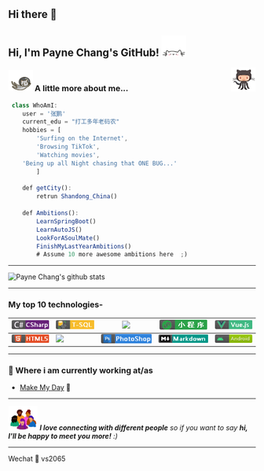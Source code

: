 


## Hi there 👋
<h2> Hi, I'm Payne Chang's GitHub! <img src="https://github.com/MoreBlue/MoreBlue/blob/main/beckon/meow.gif" width="50"></h2>
<img align='right' src='https://github.com/MoreBlue/MoreBlue/blob/main/beckon/gitdudoomini.gif' width='50"'>

### <img src="https://github.com/MoreBlue/MoreBlue/blob/main/beckon/fly.gif" width="50"> A little more about me...  

```javascript
 class WhoAmI:
 	user = '张҉鹏'
	current_edu = "打工多年老码农"
	hobbies = [
        'Surfing on the Internet',
        'Browsing TikTok',
        'Watching movies',
	'Being up all Night chasing that ONE BUG...'
		]
	
	def getCity():
		retrun Shandong_China()
	
	def Ambitions():
		LearnSpringBoot()
		LearnAutoJS()
		LookForASoulMate()
		FinishMyLastYearAmbitions()
		# Assume 10 more awesome ambitions here  ;)
```

---

![Payne Chang's github stats](https://github-readme-stats.vercel.app/api?username=MoreBlue&show_icons=true&theme=radical) 

---

### My top 10 technologies-

| ![](https://github.com/MoreBlue/MoreBlue/blob/main/badges/csharp.png) | ![](https://github.com/MoreBlue/MoreBlue/blob/main/badges/sql.png) | ![](https://github.com/Rishit-dagli/Rishit-dagli/blob/master/badges/javascript.svg) | ![](https://github.com/MoreBlue/MoreBlue/blob/main/badges/miniprogram.png) | ![](https://github.com/MoreBlue/MoreBlue/blob/main/badges/vue.png) |
| ------------------------------------------------------------ | ------------------------------------------------------------ | ------------------------------------------------------------ | ------------------------------------------------------------ | ------------------------------------------------------------ |
| ![](https://github.com/MoreBlue/MoreBlue/blob/main/badges/h5.png) | ![](https://github.com/Rishit-dagli/Rishit-dagli/blob/master/badges/node.svg) | ![](https://github.com/MoreBlue/MoreBlue/blob/main/badges/ps.png) | ![](https://github.com/MoreBlue/MoreBlue/blob/main/badges/markdown.png) | ![](https://github.com/MoreBlue/MoreBlue/blob/main/badges/android.png) |

---

### 💼 Where i am currently working at/as

- [Make My Day](https://) 💼 
<!--
- [Open World: Freelance](https://stephenajulu.com)
-->

---

<img src="https://github.com/MoreBlue/MoreBlue/blob/main/beckon/bottom.gif" width="60"> <em><b>I love connecting with different people</b> so if you want to say <b>hi, I'll be happy to meet you more!</b> :)</em>


---

Wechat 💬 vs2065

<!--
**MoreBlue/MoreBlue** is a ✨ _special_ ✨ repository because its `README.md` (this file) appears on your GitHub profile.

Here are some ideas to get you started:

- 🔭 I’m currently working on ...
- 🌱 I’m currently learning ...
- 👯 I’m looking to collaborate on ...
- 🤔 I’m looking for help with ...
- 💬 Ask me about ...
- 📫 How to reach me: ...
- 😄 Pronouns: ...
- ⚡ Fun fact: ...
-->
